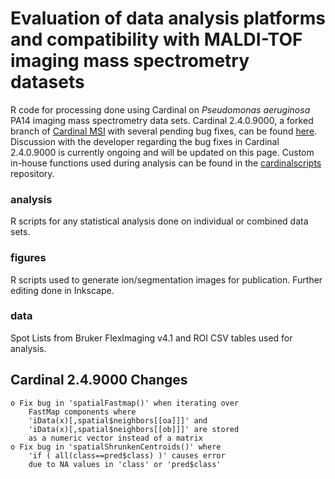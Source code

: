# Evaluation of data analysis platforms and compatibility with MALDI-TOF imaging mass spectrometry datasets

R code for processing done using Cardinal on <i>Pseudomonas aeruginosa</i> PA14 imaging mass spectrometry data sets. Cardinal 2.4.0.9000, a forked branch of [Cardinal MSI](https://github.com/kuwisdelu/Cardinal) with several pending bug fixes, can be found [here](https://github.com/gtluu/Cardinal/tree/v2.4.0.9000). Discussion with the developer regarding the bug fixes in Cardinal 2.4.0.9000 is currently ongoing and will be updated on this page. Custom in-house functions used during analysis can be found in the [cardinalscripts](https://github.com/gtluu/cardinalscripts) repository.

### analysis
R scripts for any statistical analysis done on individual or combined data sets.

### figures
R scripts used to generate ion/segmentation images for publication. Further editing done in Inkscape.

### data
Spot Lists from Bruker FlexImaging v4.1 and ROI CSV tables used for analysis.

## Cardinal 2.4.9000 Changes

    o Fix bug in 'spatialFastmap()' when iterating over
		FastMap components where
		'iData(x)[,spatial$neighbors[[oa]]]' and
		'iData(x)[,spatial$neighbors[[ob]]]' are stored
		as a numeric vector instead of a matrix
    o Fix bug in 'spatialShrunkenCentroids()' where
		'if ( all(class==pred$class) )' causes error
		due to NA values in 'class' or 'pred$class'